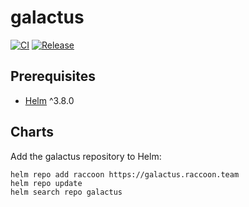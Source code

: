 # galactus

[![CI](https://github.com/acchiao/galactus/actions/workflows/ci.yml/badge.svg)](https://github.com/acchiao/galactus/actions/workflows/ci.yml)
[![Release](https://github.com/acchiao/galactus/actions/workflows/release.yml/badge.svg)](https://github.com/acchiao/galactus/actions/workflows/release.yml)

## Prerequisites

  * [Helm] ^3.8.0

[Helm]: https://helm.sh/

## Charts

Add the galactus repository to Helm:

```shell
helm repo add raccoon https://galactus.raccoon.team
helm repo update
helm search repo galactus
````
